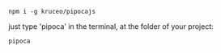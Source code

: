 ```console
npm i -g kruceo/pipocajs
```
just type 'pipoca' in the terminal, at the folder of your project:
```console
pipoca
```